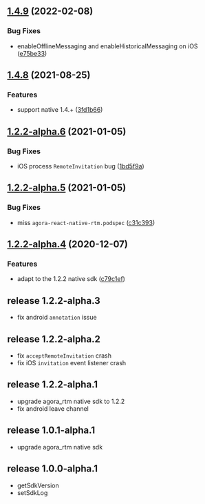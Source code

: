 ## [1.4.9](https://github.com/AgoraIO/agora-react-native-rtm/compare/v1.4.8...v1.4.9) (2022-02-08)


### Bug Fixes

* enableOfflineMessaging and enableHistoricalMessaging on iOS ([e75be33](https://github.com/AgoraIO/agora-react-native-rtm/commit/e75be33c3b17858ad41584319eb8e5124b34055c))

## [1.4.8](https://github.com/AgoraIO/agora-react-native-rtm/compare/v1.2.2-alpha.6...v1.4.8) (2021-08-25)


### Features

* support native 1.4.+ ([3fd1b66](https://github.com/AgoraIO/agora-react-native-rtm/commit/3fd1b66e0cdd03c5fc519315473d938e4fb658ff))

## [1.2.2-alpha.6](https://github.com/AgoraIO/agora-react-native-rtm/compare/v1.2.2-alpha.5...v1.2.2-alpha.6) (2021-01-05)


### Bug Fixes

* iOS process `RemoteInvitation` bug ([1bd5f9a](https://github.com/AgoraIO/agora-react-native-rtm/commit/1bd5f9a9a04c1b6fcf49e51509a087dd8e0b3fab))

## [1.2.2-alpha.5](https://github.com/AgoraIO/agora-react-native-rtm/compare/v1.2.2-alpha.4...v1.2.2-alpha.5) (2021-01-05)


### Bug Fixes

* miss `agora-react-native-rtm.podspec` ([c31c393](https://github.com/AgoraIO/agora-react-native-rtm/commit/c31c393fc7eaee79d904027babd341e4c0e2cf31))

## [1.2.2-alpha.4](https://github.com/AgoraIO/agora-react-native-rtm/compare/1.2.2-alpha.3...v1.2.2-alpha.4) (2020-12-07)


### Features

* adapt to the 1.2.2 native sdk ([c79c1ef](https://github.com/AgoraIO/agora-react-native-rtm/commit/c79c1ef40565728de99662e20a4dd9970c18531e))

## release 1.2.2-alpha.3
  * fix android `annotation` issue

## release 1.2.2-alpha.2
  * fix `acceptRemoteInvitation` crash
  * fix iOS `invitation` event listener crash

## release 1.2.2-alpha.1
  * upgrade agora_rtm native sdk to 1.2.2
  * fix android leave channel

## release 1.0.1-alpha.1
  * upgrade agora_rtm native sdk

## release 1.0.0-alpha.1
  + getSdkVersion
  + setSdkLog
